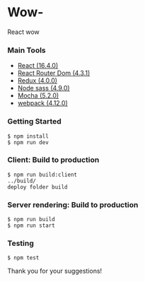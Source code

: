 # Wow-
React wow
### Main Tools

- [React (16.4.0)](https://github.com/facebook/react)
- [React Router Dom (4.3.1)](https://github.com/rackt/react-router)
- [Redux (4.0.0)](https://github.com/rackt/redux)
- [Node sass (4.9.0)](https://github.com/sass/node-sass)
- [Mocha (5.2.0)](https://github.com/mochajs/mocha)
- [webpack (4.12.0)](https://webpack.js.org)

### Getting Started
```
$ npm install
$ npm run dev  
```

### Client: Build to production

```
$ npm run build:client
../build/
deploy folder build
```

### Server rendering: Build to production

```
$ npm run build
$ npm run start
```

### Testing
```
$ npm test
```

Thank you for your suggestions!
